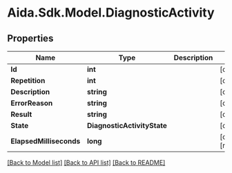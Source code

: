 # Aida.Sdk.Model.DiagnosticActivity

## Properties

Name | Type | Description | Notes
------------ | ------------- | ------------- | -------------
**Id** | **int** |  | [optional] 
**Repetition** | **int** |  | [optional] 
**Description** | **string** |  | [optional] 
**ErrorReason** | **string** |  | [optional] 
**Result** | **string** |  | [optional] 
**State** | **DiagnosticActivityState** |  | [optional] 
**ElapsedMilliseconds** | **long** |  | [optional] [readonly] 

[[Back to Model list]](../README.md#documentation-for-models) [[Back to API list]](../README.md#documentation-for-api-endpoints) [[Back to README]](../README.md)

